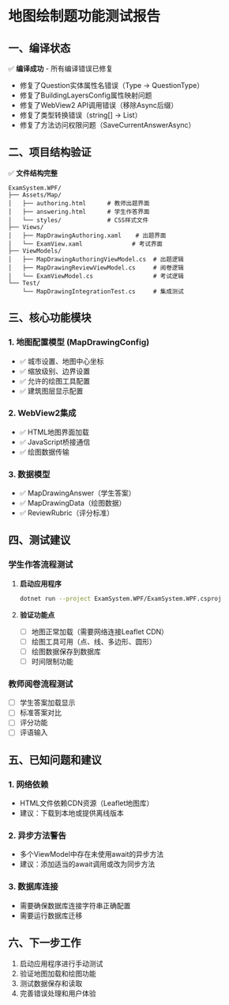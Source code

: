 # 地图绘制题功能测试报告

## 一、编译状态
✅ **编译成功** - 所有编译错误已修复
- 修复了Question实体属性名错误（Type → QuestionType）
- 修复了BuildingLayersConfig属性映射问题
- 修复了WebView2 API调用错误（移除Async后缀）
- 修复了类型转换错误（string[] → List<string>）
- 修复了方法访问权限问题（SaveCurrentAnswerAsync）

## 二、项目结构验证
✅ **文件结构完整**
```
ExamSystem.WPF/
├── Assets/Map/
│   ├── authoring.html      # 教师出题界面
│   ├── answering.html      # 学生作答界面
│   └── styles/             # CSS样式文件
├── Views/
│   ├── MapDrawingAuthoring.xaml    # 出题界面
│   └── ExamView.xaml              # 考试界面
├── ViewModels/
│   ├── MapDrawingAuthoringViewModel.cs  # 出题逻辑
│   ├── MapDrawingReviewViewModel.cs     # 阅卷逻辑
│   └── ExamViewModel.cs                 # 考试逻辑
└── Test/
    └── MapDrawingIntegrationTest.cs     # 集成测试
```

## 三、核心功能模块

### 1. 地图配置模型 (MapDrawingConfig)
- ✅ 城市设置、地图中心坐标
- ✅ 缩放级别、边界设置
- ✅ 允许的绘图工具配置
- ✅ 建筑图层显示配置

### 2. WebView2集成
- ✅ HTML地图界面加载
- ✅ JavaScript桥接通信
- ✅ 绘图数据传输

### 3. 数据模型
- ✅ MapDrawingAnswer（学生答案）
- ✅ MapDrawingData（绘图数据）
- ✅ ReviewRubric（评分标准）

## 四、测试建议

### 学生作答流程测试
1. **启动应用程序**
   ```bash
   dotnet run --project ExamSystem.WPF/ExamSystem.WPF.csproj
   ```

2. **验证功能点**
   - [ ] 地图正常加载（需要网络连接Leaflet CDN）
   - [ ] 绘图工具可用（点、线、多边形、圆形）
   - [ ] 绘图数据保存到数据库
   - [ ] 时间限制功能

### 教师阅卷流程测试
   - [ ] 学生答案加载显示
   - [ ] 标准答案对比
   - [ ] 评分功能
   - [ ] 评语输入

## 五、已知问题和建议

### 1. 网络依赖
- HTML文件依赖CDN资源（Leaflet地图库）
- 建议：下载到本地或提供离线版本

### 2. 异步方法警告
- 多个ViewModel中存在未使用await的异步方法
- 建议：添加适当的await调用或改为同步方法

### 3. 数据库连接
- 需要确保数据库连接字符串正确配置
- 需要运行数据库迁移

## 六、下一步工作
1. 启动应用程序进行手动测试
2. 验证地图加载和绘图功能
3. 测试数据保存和读取
4. 完善错误处理和用户体验